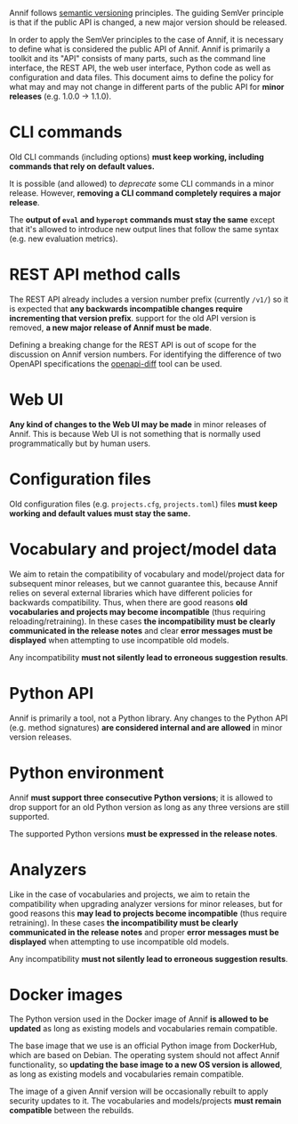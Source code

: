 Annif follows [semantic versioning](https://semver.org/) principles. The guiding SemVer principle is that if the public API is changed, a new major version should be released. 

In order to apply the SemVer principles to the case of Annif, it is necessary to define what is considered the public API of Annif. Annif is primarily a toolkit and its "API" consists of many parts, such as the command line interface, the REST API, the web user interface, Python code as well as configuration and data files. This document aims to define the policy for what may and may not change in different parts of the public API for **minor releases** (e.g. 1.0.0 -> 1.1.0).

# CLI commands

Old CLI commands (including options) **must keep working, including commands that rely on default values.**

It is possible (and allowed) to _deprecate_ some CLI commands in a minor release. However, **removing a CLI command completely requires a major release**.

The **output of `eval` and `hyperopt` commands must stay the same** except that it's allowed to introduce new output lines that follow the same syntax (e.g. new evaluation metrics).

# REST API method calls

The REST API already includes a version number prefix (currently `/v1/`) so it is expected that **any backwards incompatible changes require incrementing that version prefix**. support for the old API version is removed, **a new major release of Annif must be made**. 

Defining a breaking change for the REST API is out of scope for the discussion on Annif version numbers. For identifying the difference of two OpenAPI specifications the [openapi-diff](https://github.com/OpenAPITools/openapi-diff) tool can be used.

# Web UI

**Any kind of changes to the Web UI may be made** in minor releases of Annif. This is because Web UI is not something that is normally used programmatically but by human users.

# Configuration files

Old configuration files (e.g. `projects.cfg`, `projects.toml`) files **must keep working and default values must stay the same.**

# Vocabulary and project/model data

We aim to retain the compatibility of vocabulary and model/project data for subsequent minor releases, but we cannot guarantee this, because Annif relies on several external libraries which have different policies for backwards compatibility. Thus, when there are good reasons **old vocabularies and projects may become incompatible** (thus requiring reloading/retraining). In these cases **the incompatibility must be clearly communicated in the release notes** and clear **error messages must be displayed** when attempting to use incompatible old models.

Any incompatibility **must not silently lead to erroneous suggestion results**.

# Python API

Annif is primarily a tool, not a Python library. Any changes to the Python API (e.g. method signatures) **are considered internal and are allowed** in minor version releases.

# Python environment

Annif **must support three consecutive Python versions**; it is allowed to drop support for an old Python version as long as any three versions are still supported.

The supported Python versions **must be expressed in the release notes**.

# Analyzers

Like in the case of vocabularies and projects, we aim to retain the compatibility when upgrading analyzer versions for minor releases, but for good reasons this **may lead to projects become incompatible** (thus require retraining). In these cases **the incompatibility must be clearly communicated in the release notes** and proper **error messages must be displayed** when attempting to use incompatible old models.

Any incompatibility **must not silently lead to erroneous suggestion results**.

# Docker images

The Python version used in the Docker image of Annif **is allowed to be updated** as long as existing models and vocabularies remain compatible.

The base image that we use is an official Python image from DockerHub, which are based on Debian. The operating system should not affect Annif functionality, so **updating the base image to a new OS version is allowed**, as long as existing models and vocabularies remain compatible.

The image of a given Annif version will be occasionally rebuilt to apply security updates to it. The vocabularies and models/projects **must remain compatible** between the rebuilds.
